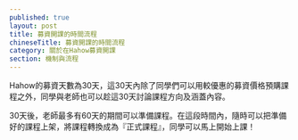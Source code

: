 ```yaml
---
published: true
layout: post
title: 募資開課的時間流程
chineseTitle: 募資開課的時間流程
category: 關於在Hahow募資開課
section: 機制與流程
---
```



 

Hahow的募資天數為30天，這30天內除了同學們可以用較優惠的募資價格預購課程之外，同學與老師也可以趁這30天討論課程方向及涵蓋內容。

30天後，老師最多有60天的期間可以準備課程。在這段時間內，隨時可以把準備好的課程上架，將課程轉換成為『正式課程』，同學可以馬上開始上課！
